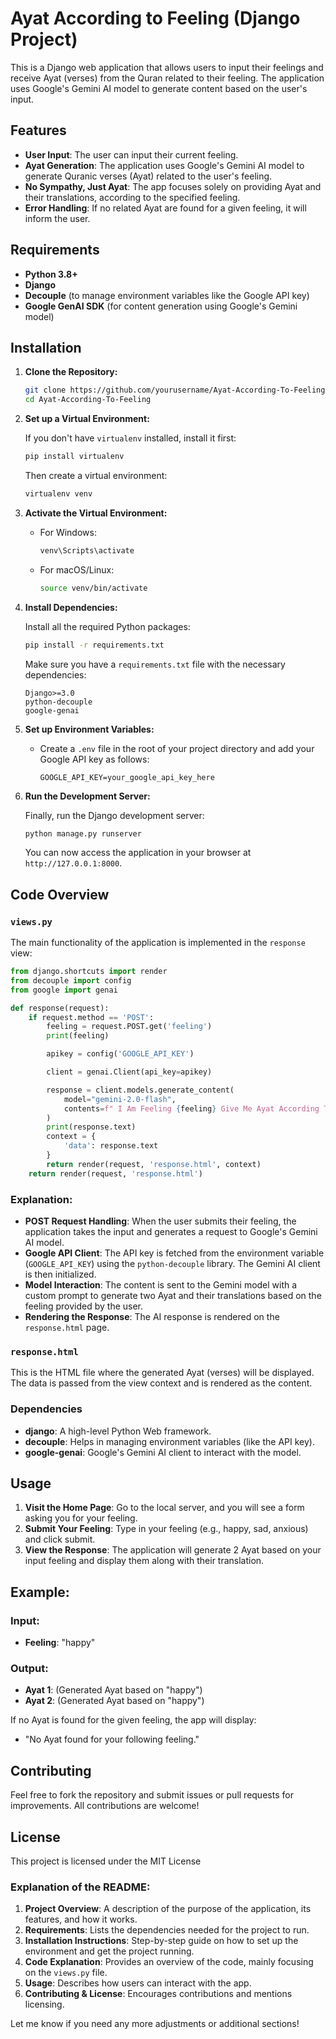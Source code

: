 
# Ayat According to Feeling (Django Project)

This is a Django web application that allows users to input their feelings and receive Ayat (verses) from the Quran related to their feeling. The application uses Google's Gemini AI model to generate content based on the user's input.

## Features

- **User Input**: The user can input their current feeling.
- **Ayat Generation**: The application uses Google's Gemini AI model to generate Quranic verses (Ayat) related to the user's feeling.
- **No Sympathy, Just Ayat**: The app focuses solely on providing Ayat and their translations, according to the specified feeling.
- **Error Handling**: If no related Ayat are found for a given feeling, it will inform the user.

## Requirements

- **Python 3.8+**
- **Django**
- **Decouple** (to manage environment variables like the Google API key)
- **Google GenAI SDK** (for content generation using Google's Gemini model)

## Installation

1. **Clone the Repository:**

   ```bash
   git clone https://github.com/yourusername/Ayat-According-To-Feeling.git
   cd Ayat-According-To-Feeling
   ```

2. **Set up a Virtual Environment:**

   If you don't have `virtualenv` installed, install it first:

   ```bash
   pip install virtualenv
   ```

   Then create a virtual environment:

   ```bash
   virtualenv venv
   ```

3. **Activate the Virtual Environment:**

   - For Windows:

     ```bash
     venv\Scripts\activate
     ```

   - For macOS/Linux:

     ```bash
     source venv/bin/activate
     ```

4. **Install Dependencies:**

   Install all the required Python packages:

   ```bash
   pip install -r requirements.txt
   ```

   Make sure you have a `requirements.txt` file with the necessary dependencies:

   ```
   Django>=3.0
   python-decouple
   google-genai
   ```

5. **Set up Environment Variables:**

   - Create a `.env` file in the root of your project directory and add your Google API key as follows:

     ```
     GOOGLE_API_KEY=your_google_api_key_here
     ```

6. **Run the Development Server:**

   Finally, run the Django development server:

   ```bash
   python manage.py runserver
   ```

   You can now access the application in your browser at `http://127.0.0.1:8000`.

## Code Overview

### `views.py`

The main functionality of the application is implemented in the `response` view:

```python
from django.shortcuts import render
from decouple import config
from google import genai

def response(request):
    if request.method == 'POST':
        feeling = request.POST.get('feeling')
        print(feeling)

        apikey = config('GOOGLE_API_KEY')

        client = genai.Client(api_key=apikey)

        response = client.models.generate_content(
            model="gemini-2.0-flash",
            contents=f" I Am Feeling {feeling} Give Me Ayat According To The Feeling I Have Told You Only 2 Ayat Just Give Me AYAT And There Translation Don't Give Any Sympathy And only Give Accorfing To The Feeling Nothing Else Jst According To The Feeling  If There Is No Ayat Related To The Felling Then Say No Ayat Related To The Feeling Then Only Say No Ayat Found For You'r Following Feeling",
        )
        print(response.text)
        context = {
            'data': response.text
        }
        return render(request, 'response.html', context)
    return render(request, 'response.html')
```

### Explanation:

- **POST Request Handling**: When the user submits their feeling, the application takes the input and generates a request to Google's Gemini AI model.
- **Google API Client**: The API key is fetched from the environment variable (`GOOGLE_API_KEY`) using the `python-decouple` library. The Gemini AI client is then initialized.
- **Model Interaction**: The content is sent to the Gemini model with a custom prompt to generate two Ayat and their translations based on the feeling provided by the user.
- **Rendering the Response**: The AI response is rendered on the `response.html` page.

### `response.html`

This is the HTML file where the generated Ayat (verses) will be displayed. The data is passed from the view context and is rendered as the content.

### Dependencies

- **django**: A high-level Python Web framework.
- **decouple**: Helps in managing environment variables (like the API key).
- **google-genai**: Google's Gemini AI client to interact with the model.

## Usage

1. **Visit the Home Page**: Go to the local server, and you will see a form asking you for your feeling.
2. **Submit Your Feeling**: Type in your feeling (e.g., happy, sad, anxious) and click submit.
3. **View the Response**: The application will generate 2 Ayat based on your input feeling and display them along with their translation.

## Example:

### Input:

- **Feeling**: "happy"

### Output:

- **Ayat 1**: (Generated Ayat based on "happy")
- **Ayat 2**: (Generated Ayat based on "happy")

If no Ayat is found for the given feeling, the app will display:

- "No Ayat found for your following feeling."

## Contributing

Feel free to fork the repository and submit issues or pull requests for improvements. All contributions are welcome!

## License

This project is licensed under the MIT License 


### Explanation of the README:

1. **Project Overview**: A description of the purpose of the application, its features, and how it works.
2. **Requirements**: Lists the dependencies needed for the project to run.
3. **Installation Instructions**: Step-by-step guide on how to set up the environment and get the project running.
4. **Code Explanation**: Provides an overview of the code, mainly focusing on the `views.py` file.
5. **Usage**: Describes how users can interact with the app.
6. **Contributing & License**: Encourages contributions and mentions licensing.

Let me know if you need any more adjustments or additional sections!
